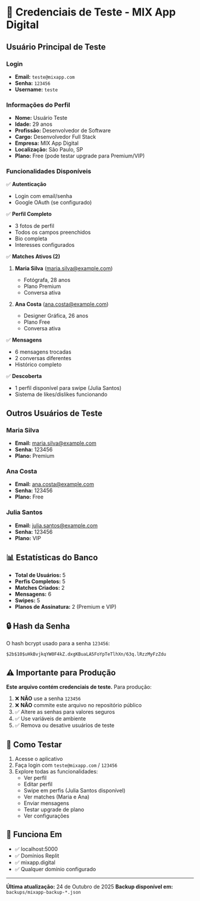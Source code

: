 # 🔐 Credenciais de Teste - MIX App Digital

## Usuário Principal de Teste

### Login
- **Email:** `teste@mixapp.com`
- **Senha:** `123456`
- **Username:** `teste`

### Informações do Perfil
- **Nome:** Usuário Teste
- **Idade:** 29 anos
- **Profissão:** Desenvolvedor de Software
- **Cargo:** Desenvolvedor Full Stack
- **Empresa:** MIX App Digital
- **Localização:** São Paulo, SP
- **Plano:** Free (pode testar upgrade para Premium/VIP)

### Funcionalidades Disponíveis
✅ **Autenticação**
- Login com email/senha
- Google OAuth (se configurado)

✅ **Perfil Completo**
- 3 fotos de perfil
- Todos os campos preenchidos
- Bio completa
- Interesses configurados

✅ **Matches Ativos (2)**
1. **Maria Silva** (maria.silva@example.com)
   - Fotógrafa, 28 anos
   - Plano Premium
   - Conversa ativa

2. **Ana Costa** (ana.costa@example.com)
   - Designer Gráfica, 26 anos
   - Plano Free
   - Conversa ativa

✅ **Mensagens**
- 6 mensagens trocadas
- 2 conversas diferentes
- Histórico completo

✅ **Descoberta**
- 1 perfil disponível para swipe (Julia Santos)
- Sistema de likes/dislikes funcionando

## Outros Usuários de Teste

### Maria Silva
- **Email:** maria.silva@example.com
- **Senha:** 123456
- **Plano:** Premium

### Ana Costa
- **Email:** ana.costa@example.com
- **Senha:** 123456
- **Plano:** Free

### Julia Santos
- **Email:** julia.santos@example.com
- **Senha:** 123456
- **Plano:** VIP

## 📊 Estatísticas do Banco

- **Total de Usuários:** 5
- **Perfis Completos:** 5
- **Matches Criados:** 2
- **Mensagens:** 6
- **Swipes:** 5
- **Planos de Assinatura:** 2 (Premium e VIP)

## 🔒 Hash da Senha

O hash bcrypt usado para a senha `123456`:
```
$2b$10$uHkBvjkqYW0F4kZ.dxgKBuaLA5FoYpTeTlhXn/63q.lRzzMyFzZdu
```

## ⚠️ Importante para Produção

**Este arquivo contém credenciais de teste.** Para produção:

1. ❌ **NÃO** use a senha `123456`
2. ❌ **NÃO** commite este arquivo no repositório público
3. ✅ Altere as senhas para valores seguros
4. ✅ Use variáveis de ambiente
5. ✅ Remova ou desative usuários de teste

## 🚀 Como Testar

1. Acesse o aplicativo
2. Faça login com `teste@mixapp.com` / `123456`
3. Explore todas as funcionalidades:
   - Ver perfil
   - Editar perfil
   - Swipe em perfis (Julia Santos disponível)
   - Ver matches (Maria e Ana)
   - Enviar mensagens
   - Testar upgrade de plano
   - Ver configurações

## 📱 Funciona Em

- ✅ localhost:5000
- ✅ Domínios Replit
- ✅ mixapp.digital
- ✅ Qualquer domínio configurado

---

**Última atualização:** 24 de Outubro de 2025
**Backup disponível em:** `backups/mixapp-backup-*.json`
